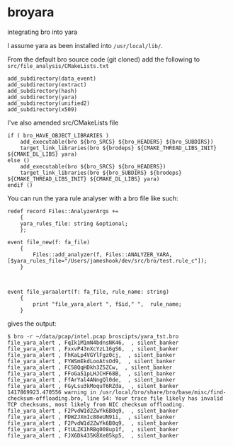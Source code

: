 broyara
=======

integrating bro into yara

I assume yara as been installed into `/usr/local/lib/`.

From the default bro source code (git cloned) add the following to `src/file_analysis/CMakeLists.txt`

```
add_subdirectory(data_event)
add_subdirectory(extract)
add_subdirectory(hash)
add_subdirectory(yara)
add_subdirectory(unified2)
add_subdirectory(x509)
```

I've also amended src/CMakeLists file

```
if ( bro_HAVE_OBJECT_LIBRARIES )
    add_executable(bro ${bro_SRCS} ${bro_HEADERS} ${bro_SUBDIRS})
    target_link_libraries(bro ${brodeps} ${CMAKE_THREAD_LIBS_INIT} ${CMAKE_DL_LIBS} yara)
else ()
    add_executable(bro ${bro_SRCS} ${bro_HEADERS})
    target_link_libraries(bro ${bro_SUBDIRS} ${brodeps} ${CMAKE_THREAD_LIBS_INIT} ${CMAKE_DL_LIBS} yara)
endif ()
```
You can run the yara rule analyser with a bro file like such:
```
redef record Files::AnalyzerArgs += 
	{
	yara_rules_file: string &optional;
	};

event file_new(f: fa_file)
    {
        Files::add_analyzer(f, Files::ANALYZER_YARA,[$yara_rules_file="/Users/jameshook/dev/src/bro/test.rule_c"]);
    }



event file_yaraalert(f: fa_file, rule_name: string)
	{
		print "file_yara_alert ", f$id," ",  rule_name;
	}

```
gives the output:
```
$ bro -r ~/data/pcap/intel.pcap broscipts/yara_tst.bro 
file_yara_alert , FqIk1M1mN4bdnsNK46,  , silent_banker
file_yara_alert , FxxvP43nXcYzL16gS6,  , silent_banker
file_yara_alert , FhKaLp4VGYlFgz0cj,  , silent_banker
file_yara_alert , FYWSmEkdLooAtsOd9,  , silent_banker
file_yara_alert , FC58QqHDkh3Z5ZCw,  , silent_banker
file_yara_alert , FFoGa51pLHJCHF68B,  , silent_banker
file_yara_alert , FfArYal4ANngQl0de,  , silent_banker
file_yara_alert , FGyLsu3kMoquT6RZda,  , silent_banker
1417869923.470556 warning in /usr/local/bro/share/bro/base/misc/find-checksum-offloading.bro, line 54: Your trace file likely has invalid TCP checksums, most likely from NIC checksum offloading.
file_yara_alert , F2PvdW1d2ZwYk6B0q9,  , silent_banker
file_yara_alert , FDWZJXmIc88eUN91i,  , silent_banker
file_yara_alert , F2PvdW1d2ZwYk6B0q9,  , silent_banker
file_yara_alert , FtULZK1hRBg008up1f,  , silent_banker
file_yara_alert , FJX6Dk435K8Xe05kp5,  , silent_banker
```



